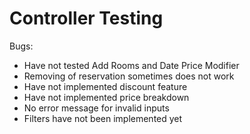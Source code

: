 # Controller Testing
Bugs: 
- Have not tested Add Rooms and Date Price Modifier
- Removing of reservation sometimes does not work
- Have not implemented discount feature
- Have not implemented price breakdown
- No error message for invalid inputs
- Filters have not been implemented yet
